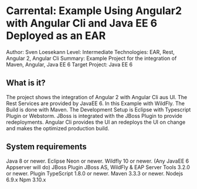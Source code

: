 Carrental: Example Using Angular2 with Angular Cli and Java EE 6 Deployed as an EAR
==============================================================================================
Author: Sven Loesekann
Level: Intermediate
Technologies: EAR, Rest, Angular 2, Angular Cli
Summary: Example Project for the integration of Maven, Angular, Java EE 6
Target Project: Java EE 6

What is it?
-----------

The project shows the integration of Angular 2 with Angular Cli aus UI. The Rest Services are provided by JavaEE 6. In this Example with WildFly. The Build is done with Maven. 
The Development Setup is Eclipse with Typescript Plugin or Webstorm. JBoss is integrated with the JBoss Plugin to provide redeployments. Angular Cli provides the UI an redeploys the UI on change and makes the optimized production build.

System requirements
-------------------

Java 8 or newer.
Eclipse Neon or newer.
Wildfly 10 or newer. (Any JavaEE 6 Appserver will do)
JBoss Plugin JBoss AS, WildFly & EAP Server Tools	3.2.0 or newer.
Plugin TypeScript	1.8.0 or newer.
Maven 3.3.3 or newer.
Nodejs 6.9.x 
Npm 3.10.x

 

